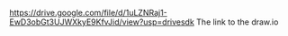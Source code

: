 https://drive.google.com/file/d/1uLZNRaj1-EwD3obGt3UJWXkyE9KfvJid/view?usp=drivesdk
The link to the draw.io
